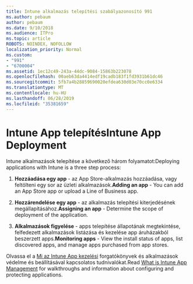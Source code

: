 ```yaml
---
title: Intune alkalmazás telepítési szabályazonosító 991
ms.author: pebaum
author: pebaum
ms.date: 9/10/2018
ms.audience: ITPro
ms.topic: article
ROBOTS: NOINDEX, NOFOLLOW
localization_priority: Normal
ms.custom:
- "991"
- "6700004"
ms.assetid: 1ec12c49-243a-44dc-9084-15863b223078
ms.openlocfilehash: 00aeb63da4414edf19cadb183f1fd3931b61dc46
ms.sourcegitcommit: 5fb7a4b28859690020efdea630d03e70cc0e6334
ms.translationtype: MT
ms.contentlocale: hu-HU
ms.lasthandoff: 06/28/2019
ms.locfileid: "35381659"
---
```

# <a name="intune-app-deployment"></a><span data-ttu-id="5f6d5-102">Intune App telepítés</span><span class="sxs-lookup"><span data-stu-id="5f6d5-102">Intune App Deployment</span></span>

<span data-ttu-id="5f6d5-103">Intune alkalmazások telepítése a következő három folyamatot:</span><span class="sxs-lookup"><span data-stu-id="5f6d5-103">Deploying applications with Intune is a three step process:</span></span>
  
1. <span data-ttu-id="5f6d5-104">**Hozzáadása egy app** - az App Store-alkalmazás hozzáadása, vagy feltölteni egy sor az üzleti alkalmazások.</span><span class="sxs-lookup"><span data-stu-id="5f6d5-104">**Adding an app** - You can add an App Store app or upload a Line of Business app.</span></span>

2. <span data-ttu-id="5f6d5-105">**Hozzárendelése egy app** - az alkalmazás telepítési kiterjedésének megállapításához.</span><span class="sxs-lookup"><span data-stu-id="5f6d5-105">**Assigning an app** - Determine the scope of deployment of the application.</span></span>

3. <span data-ttu-id="5f6d5-106">**Alkalmazások figyelése** - apps telepítése állapotának megtekintése, felfedezett alkalmazások listázása és kezelése app áruházakból beszerzett apps.</span><span class="sxs-lookup"><span data-stu-id="5f6d5-106">**Monitoring apps** - View the install status of apps, list discovered apps, and manage apps purchased from app stores.</span></span>

<span data-ttu-id="5f6d5-107">Olvassa el a [Mi az Intune App kezelési](https://docs.microsoft.com/intune/app-management) forgatókönyvek és alkalmazások védelme és beállításával kapcsolatos tudnivalókat.</span><span class="sxs-lookup"><span data-stu-id="5f6d5-107">Read [What is Intune App Management](https://docs.microsoft.com/intune/app-management) for walkthroughs and information about configuring and protecting applications.</span></span>
  